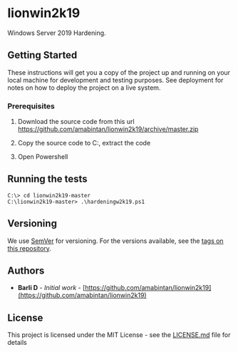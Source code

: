 # lionwin2k19

Windows Server 2019 Hardening.

## Getting Started

These instructions will get you a copy of the project up and running on your local machine for development and testing purposes. See deployment for notes on how to deploy the project on a live system.

### Prerequisites

1. Download the source code from this url https://github.com/amabintan/lionwin2k19/archive/master.zip

2. Copy the source code to C:\, extract the code

3. Open Powershell

## Running the tests

```
C:\> cd lionwin2k19-master
C:\lionwin2k19-master> .\hardeningw2k19.ps1
```
## Versioning

We use [SemVer](http://semver.org/) for versioning. For the versions available, see the [tags on this repository](https://github.com/your/project/tags). 

## Authors

* **Barli D** - *Initial work* - [https://github.com/amabintan/lionwin2k19](https://github.com/amabintan/lionwin2k19)

## License

This project is licensed under the MIT License - see the [LICENSE.md](LICENSE.md) file for details




